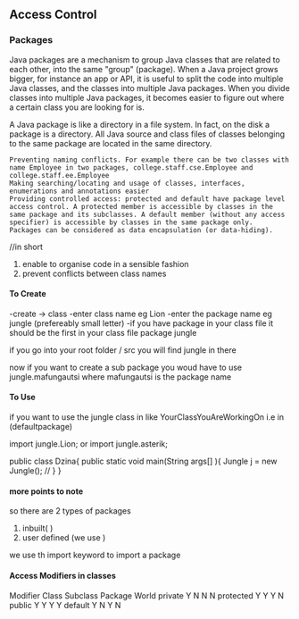 ## Access Control
### Packages
Java packages are a mechanism to group Java classes that are related to each other, into the same "group" (package). 
When a Java project grows bigger, for instance an app or API, it is useful to split the code into multiple Java classes, and the classes into multiple Java packages. 
When you divide classes into multiple Java packages, it becomes easier to figure out where a certain class you are looking for is.

A Java package is like a directory in a file system. 
In fact, on the disk a package is a directory. 
All Java source and class files of classes belonging to the same package are located in the same directory.


    Preventing naming conflicts. For example there can be two classes with name Employee in two packages, college.staff.cse.Employee and college.staff.ee.Employee
    Making searching/locating and usage of classes, interfaces, enumerations and annotations easier
    Providing controlled access: protected and default have package level access control. A protected member is accessible by classes in the same package and its subclasses. A default member (without any access specifier) is accessible by classes in the same package only.
    Packages can be considered as data encapsulation (or data-hiding).

   //in short  
1. enable to organise code in a sensible fashion
2. prevent conflicts between class names 

#### To Create
-create -> class
-enter class name eg Lion 
-enter the package name eg jungle (prefereably small letter) 
-if you have package in your class file it should be the first in your class file package jungle

if you go into your root folder / src
you will find jungle in there 

now if you want to create a sub package 
you woud have to use jungle.mafungautsi where mafungautsi is the package name 


#### To Use 
if you want to use the jungle class in like YourClassYouAreWorkingOn i.e in (defaultpackage)

import jungle.Lion; or import jungle.asterik; 

public class Dzina{
	public static void main(String args[] ){
		Jungle j = new Jungle(); //
}
}

#### more points to note 
so there are 2 types of packages 
1. inbuilt( )
2. user defined (we use )

we use th import keyword to import a package 


#### Access Modifiers in classes 
Modifier 	Class 	Subclass	Package	World
private 	Y 		N 			N 		N
protected 	Y 		Y 			Y 		N
public 		Y 		Y 			Y 		Y
default 	Y 		N 			Y 		N 